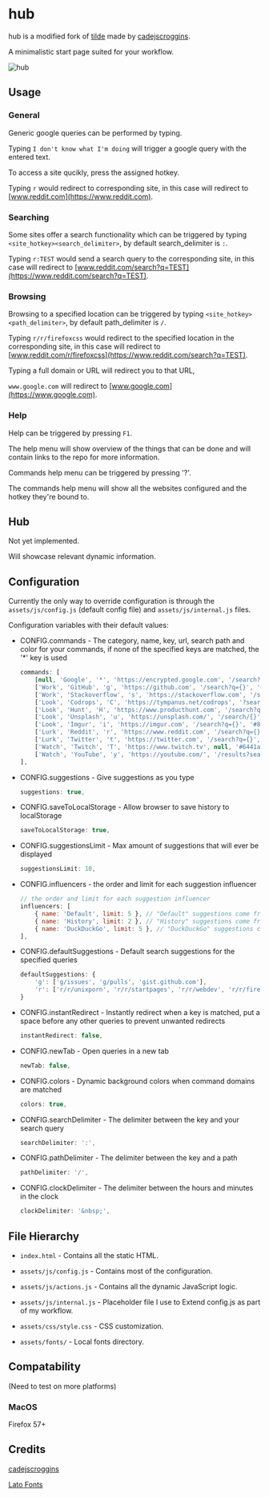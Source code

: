 # hub

hub is a modified fork of [tilde](https://github.com/cadejscroggins/tilde) made by [cadejscroggins](https://github.com/cadejscroggins).

A minimalistic start page suited for your workflow.

![hub](https://i.imgur.com/Ad8ygbJ.gif)

## Usage

### General

Generic google queries can be performed by typing.

Typing `I don't know what I'm doing` will trigger a google query with the entered text.

To access a site qucikly, press the assigned hotkey.

Typing `r` would redirect to corresponding site, in this case will redirect to [www.reddit.com](https://www.reddit.com).

### Searching

Some sites offer a search functionality which can be triggered by typing `<site_hotkey><search_delimiter>`, by default search_delimiter is `:`.

Typing `r:TEST` would send a search query to the corresponding site, in this case will redirect to [www.reddit.com/search?q=TEST](https://www.reddit.com/search?q=TEST).

### Browsing

Browsing to a specified location can be triggered by typing `<site_hotkey><path_delimiter>`, by default path_delimiter is `/`.

Typing `r/r/firefoxcss` would redirect to the specified location in the corresponding site, in this case will redirect to [www.reddit.com/r/firefoxcss](https://www.reddit.com/search?q=TEST).

Typing a full domain or URL will redirect you to that URL,

`www.google.com` will redirect to [www.google.com](https://www.google.com).

### Help

Help can be triggered by pressing `F1`.

The help menu will show overview of the things that can be done and will contain links to the repo for more information.

Commands help menu can be triggered by pressing '?'.

The commands help menu will show all the websites configured and the hotkey they're bound to.

## Hub

Not yet implemented.

Will showcase relevant dynamic information.

## Configuration

Currently the only way to override configuration is through the `assets/js/config.js` (default config file) and `assets/js/internal.js` files.

Configuration variables with their default values:
- CONFIG.commands -  The category, name, key, url, search path and color for your commands, if none of the specified keys are matched, the '*' key is used
    ```javascript
    commands: [
        [null, 'Google', '*', 'https://encrypted.google.com', '/search?q={}', '#111'],
        ['Work', 'GitHub', 'g', 'https://github.com', '/search?q={}', '#333'],
        ['Work', 'Stackoverflow', 's', 'https://stackoverflow.com', '/search?q={}', '#f48024'],
        ['Look', 'Codrops', 'C', 'https://tympanus.net/codrops', '?search-type=posts&s={}', '#0099cc'],
        ['Look', 'Hunt', 'H', 'https://www.producthunt.com', '/search?q={}', '#da552f'],
        ['Look', 'Unsplash', 'u', 'https://unsplash.com/', '/search/{}', '#000'],
        ['Look', 'Imgur', 'i', 'https://imgur.com', '/search?q={}', '#85bf25'],
        ['Lurk', 'Reddit', 'r', 'https://www.reddit.com', '/search?q={}', '#5f99cf'],
        ['Lurk', 'Twitter', 't', 'https://twitter.com', '/search?q={}', '#1da1f2'],
        ['Watch', 'Twitch', 'T', 'https://www.twitch.tv', null, '#6441a5'],
        ['Watch', 'YouTube', 'y', 'https://youtube.com/', '/results?search_query={}', '#cd201f'],
    ],
    ```
    
* CONFIG.suggestions - Give suggestions as you type
    ```javascript
    suggestions: true,
    ```
* CONFIG.saveToLocalStorage - Allow browser to save history to localStorage
    ```javascript
    saveToLocalStorage: true,
    ```
    
* CONFIG.suggestionsLimit - Max amount of suggestions that will ever be displayed
    ```javascript
    suggestionsLimit: 10,
    ```
    
* CONFIG.influencers - the order and limit for each suggestion influencer
    ``` javascript
    // the order and limit for each suggestion influencer
    influencers: [
        { name: 'Default', limit: 5 }, // "Default" suggestions come from CONFIG.defaultSuggestions
        { name: 'History', limit: 2 }, // "History" suggestions come from your previously entered queries
        { name: 'DuckDuckGo', limit: 5 }, // "DuckDuckGo" suggestions come from the duck duck go search api
    ],
    ```
    
* CONFIG.defaultSuggestions - Default search suggestions for the specified queries
    ``` javascript
    defaultSuggestions: {
        'g': ['g/issues', 'g/pulls', 'gist.github.com'],
        'r': ['r/r/unixporn', 'r/r/startpages', 'r/r/webdev', 'r/r/firefoxcss'],
  }
    ```
* CONFIG.instantRedirect - Instantly redirect when a key is matched, put a space before any other queries to prevent unwanted redirects
    ```javascript
    instantRedirect: false,
    ```
    
* CONFIG.newTab - Open queries in a new tab
    ```javascript
    newTab: false,
    ```
    
* CONFIG.colors - Dynamic background colors when command domains are matched
    ```javascript
    colors: true,
    ```
    
* CONFIG.searchDelimiter - The delimiter between the key and your search query
    ```javascript
    searchDelimiter: ':',
    ```
* CONFIG.pathDelimiter - The delimiter between the key and a path
    ```javascript
    pathDelimiter: '/',
    ```
* CONFIG.clockDelimiter - The delimiter between the hours and minutes in the clock
    ```javascript
    clockDelimiter: '&nbsp;',
    ```

## File Hierarchy

* `index.html` - Contains all the static HTML.

* `assets/js/config.js` - Contains most of the configuration.

* `assets/js/actions.js` - Contains all the dynamic JavaScript logic.

* `assets/js/internal.js` - Placeholder file I use to Extend config.js as part of my workflow.

* `assets/css/style.css` - CSS customization.

* `assets/fonts/` - Local fonts directory.

## Compatability

(Need to test on more platforms)

### MacOS

Firefox 57+

## Credits

[cadejscroggins](https://github.com/cadejscroggins)

[Lato Fonts](http://www.latofonts.com/)
